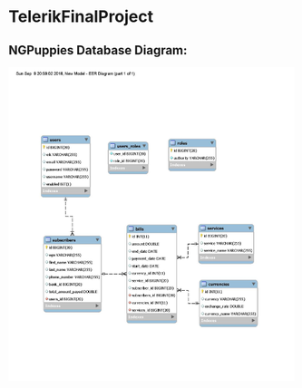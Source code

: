 # TelerikFinalProject
## NGPuppies Database Diagram:
![Alt text](https://github.com/JessicaJonesTeam/TelerikFinalProject/blob/master/data/ER_diagram.png)
